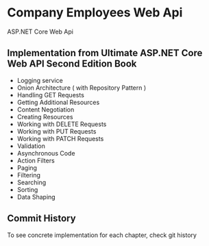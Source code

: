 # Company Employees Web Api 

ASP.NET Core Web Api

## Implementation from Ultimate ASP.NET Core Web API Second Edition Book
- Logging service
- Onion Architecture ( with Repository Pattern )
- Handling GET Requests
- Getting Additional Resources
- Content Negotiation 
- Creating Resources
- Working with DELETE Requests
- Working with PUT Requests
- Working with PATCH Requests
- Validation
- Asynchronous Code
- Action Filters
- Paging
- Filtering
- Searching
- Sorting
- Data Shaping


## Commit History

To see concrete implementation for each chapter, check git history
